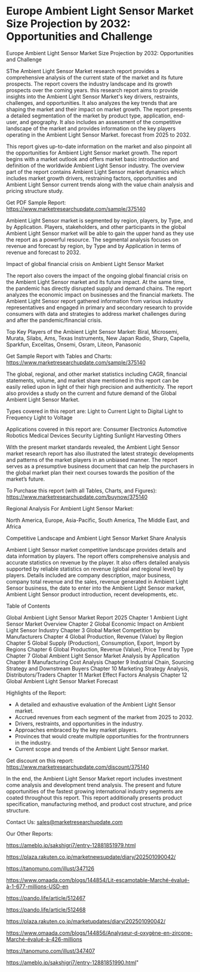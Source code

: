 # Europe Ambient Light Sensor Market Size Projection by 2032: Opportunities and Challenge
 Europe Ambient Light Sensor Market Size Projection by 2032: Opportunities and Challenge

SThe Ambient Light Sensor Market research report provides a comprehensive analysis of the current state of the market and its future prospects. The report covers the industry landscape and its growth prospects over the coming years. this research report aims to provide insights into the Ambient Light Sensor Market's key drivers, restraints, challenges, and opportunities. It also analyzes the key trends that are shaping the market and their impact on market growth. The report presents a detailed segmentation of the market by product type, application, end-user, and geography. It also includes an assessment of the competitive landscape of the market and provides information on the key players operating in the Ambient Light Sensor Market. forecast from 2025 to 2032.

This report gives up-to-date information on the market and also pinpoint all the opportunities for Ambient Light Sensor market growth. The report begins with a market outlook and offers market basic introduction and definition of the worldwide Ambient Light Sensor industry. The overview part of the report contains Ambient Light Sensor market dynamics which includes market growth drivers, restraining factors, opportunities and Ambient Light Sensor current trends along with the value chain analysis and pricing structure study.

Get PDF Sample Report: https://www.marketresearchupdate.com/sample/375140

Ambient Light Sensor market is segmented by region, players, by Type, and by Application. Players, stakeholders, and other participants in the global Ambient Light Sensor market will be able to gain the upper hand as they use the report as a powerful resource. The segmental analysis focuses on revenue and forecast by region, by Type and by Application in terms of revenue and forecast to 2032.

Impact of global financial crisis on Ambient Light Sensor Market

The report also covers the impact of the ongoing global financial crisis on the Ambient Light Sensor market and its future impact. At the same time, the pandemic has directly disrupted supply and demand chains. The report analyzes the economic impact on businesses and the financial markets. The Ambient Light Sensor report gathered information from various industry representatives and engaged in primary and secondary research to provide consumers with data and strategies to address market challenges during and after the pandemic/financial crisis.

Top Key Players of the Ambient Light Sensor Market:
Biral, Microsemi, Murata, Silabs, Ams, Texas Instruments, New Japan Radio, Sharp, Capella, Sparkfun, Excelitas, Onsemi, Osram, Liteon, Panasonic


Get Sample Report with Tables and Charts: https://www.marketresearchupdate.com/sample/375140

The global, regional, and other market statistics including CAGR, financial statements, volume, and market share mentioned in this report can be easily relied upon in light of their high precision and authenticity. The report also provides a study on the current and future demand of the Global Ambient Light Sensor Market.

Types covered in this report are:
Light to Current
Light to Digital
Light to Frequency
Light to Voltage


Applications covered in this report are:
Consumer Electronics
Automotive
Robotics
Medical Devices
Security Lighting
Sunlight Harvesting
Others


With the present market standards revealed, the Ambient Light Sensor market research report has also illustrated the latest strategic developments and patterns of the market players in an unbiased manner. The report serves as a presumptive business document that can help the purchasers in the global market plan their next courses towards the position of the market’s future.

To Purchase this report (with all Tables, Charts, and Figures): https://www.marketresearchupdate.com/buynow/375140

Regional Analysis For Ambient Light Sensor Market:

North America, Europe, Asia-Pacific, South America, The Middle East, and Africa

Competitive Landscape and Ambient Light Sensor Market Share Analysis

Ambient Light Sensor market competitive landscape provides details and data information by players. The report offers comprehensive analysis and accurate statistics on revenue by the player. It also offers detailed analysis supported by reliable statistics on revenue (global and regional level) by players. Details included are company description, major business, company total revenue and the sales, revenue generated in Ambient Light Sensor business, the date to enter into the Ambient Light Sensor market, Ambient Light Sensor product introduction, recent developments, etc.

Table of Contents

Global Ambient Light Sensor Market Report 2025
Chapter 1 Ambient Light Sensor Market Overview
Chapter 2 Global Economic Impact on Ambient Light Sensor Industry
Chapter 3 Global Market Competition by Manufacturers
Chapter 4 Global Production, Revenue (Value) by Region
Chapter 5 Global Supply (Production), Consumption, Export, Import by Regions
Chapter 6 Global Production, Revenue (Value), Price Trend by Type
Chapter 7 Global Ambient Light Sensor Market Analysis by Application
Chapter 8 Manufacturing Cost Analysis
Chapter 9 Industrial Chain, Sourcing Strategy and Downstream Buyers
Chapter 10 Marketing Strategy Analysis, Distributors/Traders
Chapter 11 Market Effect Factors Analysis
Chapter 12 Global Ambient Light Sensor Market Forecast

Highlights of the Report:

- A detailed and exhaustive evaluation of the Ambient Light Sensor market.
- Accrued revenues from each segment of the market from 2025 to 2032.
- Drivers, restraints, and opportunities in the industry.
- Approaches embraced by the key market players.
- Provinces that would create multiple opportunities for the frontrunners in the industry.
- Current scope and trends of the Ambient Light Sensor market.

Get discount on this report: https://www.marketresearchupdate.com/discount/375140

In the end, the Ambient Light Sensor Market report includes investment come analysis and development trend analysis. The present and future opportunities of the fastest growing international industry segments are coated throughout this report. This report additionally presents product specification, manufacturing method, and product cost structure, and price structure.

Contact Us:
sales@marketresearchupdate.com

Our Other Reports:

https://ameblo.jp/sakshigri7/entry-12881851979.html

https://plaza.rakuten.co.jp/marketnewsupdate/diary/202501090042/

https://tanomuno.com/illust/347126

https://www.omaada.com/blogs/144854/Lit-escamotable-Marché-évalué-à-1-677-millions-USD-en

https://pando.life/article/512467

https://pando.life/article/512468

https://plaza.rakuten.co.jp/marketupdates/diary/202501090042/

https://www.omaada.com/blogs/144856/Analyseur-d-oxygène-en-zircone-Marché-évalué-à-426-millions

https://tanomuno.com/illust/347407

https://ameblo.jp/sakshigri7/entry-12881851990.html"

